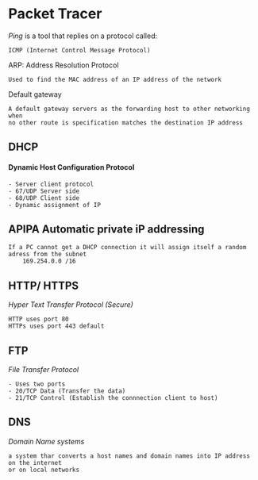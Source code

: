 # Packet Tracer

*Ping* is a tool that replies on a protocol called: 

    ICMP (Internet Control Message Protocol)

ARP: Address Resolution Protocol


    Used to find the MAC address of an IP address of the network

Default gateway


    A default gateway servers as the forwarding host to other networking when 
    no other route is specification matches the destination IP address 

## DHCP
#### Dynamic Host Configuration Protocol

    - Server client protocol 
    - 67/UDP Server side 
    - 68/UDP Client side 
    - Dynamic assignment of IP 

## APIPA Automatic private iP addressing
    
    If a PC cannot get a DHCP connection it will assign itself a random adress from the subnet 
        169.254.0.0 /16

## HTTP/ HTTPS 
*Hyper Text Transfer Protocol (Secure)*
    
    HTTP uses port 80 
    HTTPs uses port 443 default

## FTP
*File Transfer Protocol*
 
    - Uses two ports
    - 20/TCP Data (Transfer the data)
    - 21/TCP Control (Establish the connnection client to host) 

## DNS 
*Domain Name systems*
    
    a system thar converts a host names and domain names into IP address on the internet 
    or on local networks
